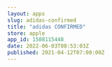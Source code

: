 ```yaml
---
layout: apps
slug: adidas-confirmed
title: "adidas CONFIRMED"
store: apple
app_id: 1508115448
date: 2022-06-03T08:53:03Z
published: 2021-04-12T07:00:00Z
---
```

